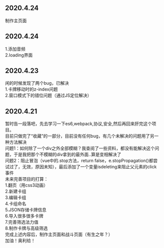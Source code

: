 <h2>2020.4.24</h2>
制作主页面
<h2>2020.4.24</h2>
1.添加音频
<br>
2.loading界面
<h2>2020.4.23</h2>
闲的时候发现了两个bug，已解决
<br>
1.卡牌移动时的z-index问题
<br>
2.窗口模式下的错位问题（通过JS定位解决）
<h2>2020.4.21</h2>
暂时告一段落吧，先去学习一下es6,webpack,协议,安全,然后再回来肝完这个项目。
<br>
目前只做完了“收藏”的一部分，目前没有任何bug，有几个未解决的问题用了另一种方法解决
<br>
问题1：如何除了一个div之外全部模糊？我查阅了一些资料，都没有能解决这个问题，于是我把那个不模糊的div拿到的最外面..算是变相解决了
<br>
问题2：阻止冒泡（vue中的.stop方法，return false，e.stopPropagation()都尝试过了，无效，原因未知），最后添加了一个变量isdeleting来阻止父元素的click事件
<br>
未来完善项目的打算：
<br>
1.翻页（用css3动画）
<br>
2.新建卡组
<br>
3.编辑卡组
<br>
4.卡组命名
<br>
5.JSON存储卡牌信息
<br>
6.导入很多很多卡牌
<br>
7.完善筛选法力值
<br>
8.制作卡牌与高级筛选
<br>
完成上述内容后，制作主页面和战斗页面（有生之年？）
<br>
加油！奥利给！
